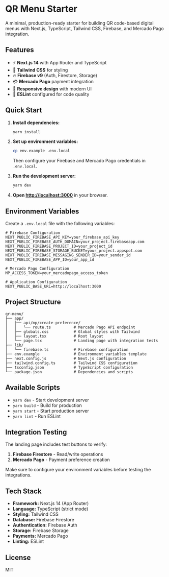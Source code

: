 # QR Menu Starter

A minimal, production-ready starter for building QR code-based digital menus with Next.js, TypeScript, Tailwind CSS, Firebase, and Mercado Pago integration.

## Features

- ⚡ **Next.js 14** with App Router and TypeScript
- 🎨 **Tailwind CSS** for styling
- 🔥 **Firebase v9** (Auth, Firestore, Storage)
- 💳 **Mercado Pago** payment integration
- 📱 **Responsive design** with modern UI
- 🔧 **ESLint** configured for code quality

## Quick Start

1. **Install dependencies:**
   ```bash
   yarn install
   ```

2. **Set up environment variables:**
   ```bash
   cp env.example .env.local
   ```

   Then configure your Firebase and Mercado Pago credentials in `.env.local`.

3. **Run the development server:**
   ```bash
   yarn dev
   ```

4. **Open [http://localhost:3000](http://localhost:3000)** in your browser.

## Environment Variables

Create a `.env.local` file with the following variables:

```env
# Firebase Configuration
NEXT_PUBLIC_FIREBASE_API_KEY=your_firebase_api_key
NEXT_PUBLIC_FIREBASE_AUTH_DOMAIN=your_project.firebaseapp.com
NEXT_PUBLIC_FIREBASE_PROJECT_ID=your_project_id
NEXT_PUBLIC_FIREBASE_STORAGE_BUCKET=your_project.appspot.com
NEXT_PUBLIC_FIREBASE_MESSAGING_SENDER_ID=your_sender_id
NEXT_PUBLIC_FIREBASE_APP_ID=your_app_id

# Mercado Pago Configuration
MP_ACCESS_TOKEN=your_mercadopago_access_token

# Application Configuration
NEXT_PUBLIC_BASE_URL=http://localhost:3000
```

## Project Structure

```
qr-menu/
├── app/
│   ├── api/mp/create-preference/
│   │   └── route.ts          # Mercado Pago API endpoint
│   ├── globals.css           # Global styles with Tailwind
│   ├── layout.tsx            # Root layout
│   └── page.tsx              # Landing page with integration tests
├── lib/
│   └── firebase.ts           # Firebase configuration
├── env.example               # Environment variables template
├── next.config.js            # Next.js configuration
├── tailwind.config.ts        # Tailwind CSS configuration
├── tsconfig.json             # TypeScript configuration
└── package.json              # Dependencies and scripts
```

## Available Scripts

- `yarn dev` - Start development server
- `yarn build` - Build for production
- `yarn start` - Start production server
- `yarn lint` - Run ESLint

## Integration Testing

The landing page includes test buttons to verify:

1. **Firebase Firestore** - Read/write operations
2. **Mercado Pago** - Payment preference creation

Make sure to configure your environment variables before testing the integrations.

## Tech Stack

- **Framework:** Next.js 14 (App Router)
- **Language:** TypeScript (strict mode)
- **Styling:** Tailwind CSS
- **Database:** Firebase Firestore
- **Authentication:** Firebase Auth
- **Storage:** Firebase Storage
- **Payments:** Mercado Pago
- **Linting:** ESLint

## License

MIT